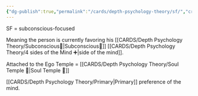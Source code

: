 ```yaml
---
{"dg-publish":true,"permalink":"/cards/depth-psychology-theory/sf/","created":"2023-01-12T13:58:03.157+01:00","updated":"2023-04-24T20:04:09.075+02:00"}
---
```



SF = subconscious-focused 

Meaning the person is currently favoring his [[CARDS/Depth Psychology Theory/Subconscious🤸\|Subconscious🤸]] [[CARDS/Depth Psychology Theory/4 sides of the Mind ➕\|side of the mind]]. 

Attached to the Ego Temple = [[CARDS/Depth Psychology Theory/Soul Temple 👥\|Soul Temple 👥]]

[[CARDS/Depth Psychology Theory/Primary\|Primary]] preference of the mind. 

